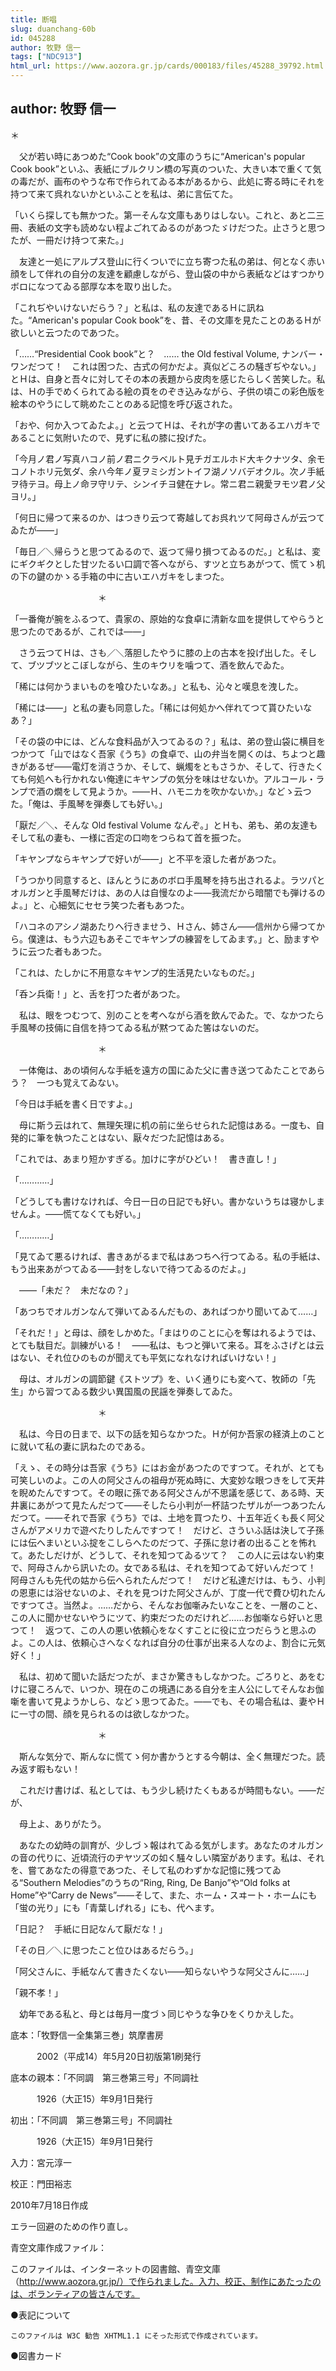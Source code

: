 ```yaml
---
title: 断唱
slug: duanchang-60b
id: 045288
author: 牧野 信一
tags: ["NDC913"]
html_url: https://www.aozora.gr.jp/cards/000183/files/45288_39792.html
---
```


## author: 牧野 信一

＊



　父が若い時にあつめた“Cook book”の文庫のうちに“American's popular Cook book”といふ、表紙にブルクリン橋の写真のついた、大きい本で重くて気の毒だが、画布のやうな布で作られてゐる本があるから、此処に寄る時にそれを持つて来て呉れないかといふことを私は、弟に言伝てた。

「いくら探しても無かつた。第一そんな文庫もありはしない。これと、あと二三冊、表紙の文字も読めない程よごれてゐるのがあつたゞけだつた。止さうと思つたが、一冊だけ持つて来た。」

　友達と一処にアルプス登山に行くついでに立ち寄つた私の弟は、何となく赤い顔をして伴れの自分の友達を顧慮しながら、登山袋の中から表紙などはすつかりボロになつてゐる部厚な本を取り出した。

「これぢやいけないだらう？」と私は、私の友達であるＨに訊ねた。“American's popular Cook book”を、昔、その文庫を見たことのあるＨが欲しいと云つたのであつた。

「……“Presidential Cook book”と？　…… the Old festival Volume, ナンバー・ワンだつて！　これは困つた、古式の何かだよ。真似どころの騒ぎぢやない。」とＨは、自身と吾々に対してその本の表題から皮肉を感じたらしく苦笑した。私は、Ｈの手でめくられてゐる絵の頁をのぞき込みながら、子供の頃この彩色版を絵本のやうにして眺めたことのある記憶を呼び返された。

「おや、何か入つてゐたよ。」と云つてＨは、それが字の書いてあるエハガキであることに気附いたので、見ずに私の膝に投げた。

「今月ノ君ノ写真ハコノ前ノ君ニクラベルト見チガエルホド大キクナツタ、余モコノトホリ元気ダ、余ハ今年ノ夏ヲミシガントイフ湖ノソバデオクル。次ノ手紙ヲ待テヨ。母上ノ命ヲ守リテ、シンイチヨ健在ナレ。常ニ君ニ親愛ヲモツ君ノ父ヨリ。」

「何日に帰つて来るのか、はつきり云つて寄越してお呉れツて阿母さんが云つてゐたが――」

「毎日／＼帰らうと思つてゐるので、返つて帰り損つてゐるのだ。」と私は、変にギクギクとした甘ツたるい口調で答へながら、すツと立ちあがつて、慌てゝ机の下の鍵のかゝる手箱の中に古いエハガキをしまつた。



　　　　　　　　　　＊



「一番俺が腕をふるつて、貴家の、原始的な食卓に清新な皿を提供してやらうと思つたのであるが、これでは――」

　さう云つてＨは、さも／＼落胆したやうに膝の上の古本を投げ出した。そして、ブツブツとこぼしながら、生のキウリを噛つて、酒を飲んでゐた。

「稀には何かうまいものを喰ひたいなあ。」と私も、沁々と嘆息を洩した。

「稀には――」と私の妻も同意した。「稀には何処かへ伴れてつて貰ひたいなあ？」

「その袋の中には、どんな食料品が入つてゐるの？」私は、弟の登山袋に横目をつかつて「山ではなく吾家《うち》の食卓で、山の弁当を開くのは、ちよつと趣きがあるぜ――電灯を消さうか、そして、蝋燭をともさうか、そして、行きたくても何処へも行かれない俺達にキヤンプの気分を味はせないか。アルコール・ランプで酒の燗をして見ようか。――Ｈ、ハモニカを吹かないか。」などゝ云つた。「俺は、手風琴を弾奏しても好い。」

「厭だ／＼、そんな Old festival Volume なんぞ。」とＨも、弟も、弟の友達もそして私の妻も、一様に否定の口吻をつらねて首を振つた。

「キヤンプならキヤンプで好いが――」と不平を滾した者があつた。

「うつかり同意すると、ほんとうにあのボロ手風琴を持ち出されるよ。ラツパとオルガンと手風琴だけは、あの人は自慢なのよ――我流だから暗闇でも弾けるのよ。」と、心細気にセセラ笑つた者もあつた。

「ハコネのアシノ湖あたりへ行きませう、Ｈさん、姉さん――信州から帰つてから。僕達は、もう六辺もあそこでキヤンプの練習をしてゐます。」と、励ますやうに云つた者もあつた。

「これは、たしかに不用意なキヤンプ的生活見たいなものだ。」

「呑ン兵衛！」と、舌を打つた者があつた。

　私は、眼をつむつて、別のことを考へながら酒を飲んでゐた。で、なかつたら手風琴の技倆に自信を持つてゐる私が黙つてゐた筈はないのだ。



　　　　　　　　　　＊



　一体俺は、あの頃何んな手紙を遠方の国にゐた父に書き送つてゐたことであらう？　一つも覚えてゐない。

「今日は手紙を書く日ですよ。」

　母に斯う云はれて、無理矢理に机の前に坐らせられた記憶はある。一度も、自発的に筆を執つたことはない、厭々だつた記憶はある。

「これでは、あまり短かすぎる。加けに字がひどい！　書き直し！」

「…………」

「どうしても書けなければ、今日一日の日記でも好い。書かないうちは寝かしませんよ。――慌てなくても好い。」

「…………」

「見てゐて悪るければ、書きあがるまで私はあつちへ行つてゐる。私の手紙は、もう出来あがつてゐる――封をしないで待つてゐるのだよ。」

　――「未だ？　未だなの？」

「あつちでオルガンなんて弾いてゐるんだもの、あればつかり聞いてゐて……」

「それだ！」と母は、顔をしかめた。「まはりのことに心を奪はれるようでは、とても駄目だ。訓練がいる！　――私は、もつと弾いて来る。耳をふさげとは云はない、それ位ひのものが聞えても平気になれなければいけない！」

　母は、オルガンの調節鍵《ストツプ》を、いく通りにも変へて、牧師の「先生」から習つてゐる数少い異国風の民謡を弾奏してゐた。



　　　　　　　　　　＊



　私は、今日の日まで、以下の話を知らなかつた。Ｈが何か吾家の経済上のことに就いて私の妻に訊ねたのである。

「えゝ、その時分は吾家《うち》にはお金があつたのですつて。それが、とても可笑しいのよ。この人の阿父さんの祖母が死ぬ時に、大変妙な眼つきをして天井を睨めたんですつて。その眼に孫である阿父さんが不思議を感じて、ある時、天井裏にあがつて見たんだつて――そしたら小判が一杯詰つたザルが一つあつたんだつて。――それで吾家《うち》では、土地を買つたり、十五年近くも長く阿父さんがアメリカで遊べたりしたんですつて！　だけど、さういふ話は決して子孫には伝へまいといふ掟をこしらへたのだつて、子孫に怠け者の出ることを怖れて。あたしだけが、どうして、それを知つてゐるツて？　この人に云はない約束で、阿母さんから訊いたの。女である私は、それを知つてゐて好いんだつて！　阿母さんも先代の姑から伝へられたんだつて！　だけど私達だけは、もう、小判の恩恵には浴せないのよ、それを見つけた阿父さんが、丁度一代で費ひ切れたんですつてさ。当然よ。……だから、そんなお伽噺みたいなことを、一層のこと、この人に聞かせないやうにツて、約束だつたのだけれど……お伽噺なら好いと思つて！　返つて、この人の悪い依頼心をなくすことに役に立つだらうと思ふのよ。この人は、依頼心さへなくなれば自分の仕事が出来る人なのよ、割合に元気好く！」

　私は、初めて聞いた話だつたが、まさか驚きもしなかつた。ごろりと、あをむけに寝ころんで、いつか、現在のこの境遇にある自分を主人公にしてそんなお伽噺を書いて見ようかしら、などゝ思つてゐた。――でも、その場合私は、妻やＨに一寸の間、顔を見られるのは欲しなかつた。



　　　　　　　　　　＊



　斯んな気分で、斯んなに慌てゝ何か書かうとする今朝は、全く無理だつた。読み返す暇もない！

　これだけ書けば、私としては、もう少し続けたくもあるが時間もない。――だが、

　母上よ、ありがたう。

　あなたの幼時の訓育が、少しづゝ報はれてゐる気がします。あなたのオルガンの音の代りに、近頃流行のヂヤツズの如く騒々しい隣室があります。私は、それを、嘗てあなたの得意であつた、そして私のわずかな記憶に残つてゐる“Southern Melodies”のうちの“Ring, Ring, De Banjo”や“Old folks at Home”や“Carry de News”――そして、また、ホーム・スヰート・ホームにも「蛍の光り」にも「青葉しげれる」にも、代へます。

「日記？　手紙に日記なんて厭だな！」

「その日／＼に思つたこと位ひはあるだらう。」

「阿父さんに、手紙なんて書きたくない――知らないやうな阿父さんに……」

「親不孝！」

　幼年である私と、母とは毎月一度づゝ同じやうな争ひをくりかえした。













底本：「牧野信一全集第三巻」筑摩書房

　　　2002（平成14）年5月20日初版第1刷発行

底本の親本：「不同調　第三巻第三号」不同調社

　　　1926（大正15）年9月1日発行

初出：「不同調　第三巻第三号」不同調社

　　　1926（大正15）年9月1日発行

入力：宮元淳一

校正：門田裕志

2010年7月18日作成

エラー回避のための作り直し。

青空文庫作成ファイル：

このファイルは、インターネットの図書館、青空文庫（http://www.aozora.gr.jp/）で作られました。入力、校正、制作にあたったのは、ボランティアの皆さんです。











●表記について


	このファイルは W3C 勧告 XHTML1.1 にそった形式で作成されています。







●図書カード